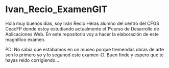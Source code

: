 # Ivan_Recio_ExamenGIT

Hola muy buenos días, soy Iván Recio Heras alumno del centro del CFGS CeacFP donde estoy estudiando actualmente el 1ºcurso de Desarrollo de Aplicaciones Web.
En este repositorio voy a hacer la elaboración de este magnífico exámen.

PD: No sabia que estabamos en un museo porque tremendas obras de arte son lo primero yo y lo segunod este examen :D. Buen finde y espero que te hayas reido corrigiendo...
